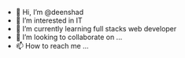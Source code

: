 - 👋 Hi, I’m @deenshad
- 👀 I’m interested in IT
- 🌱 I’m currently learning full stacks web developer
- 💞️ I’m looking to collaborate on ...
- 📫 How to reach me ...

<!---
deenshad/deenshad is a ✨ special ✨ repository because its `README.md` (this file) appears on your GitHub profile.
You can click the Preview link to take a look at your changes.
--->

